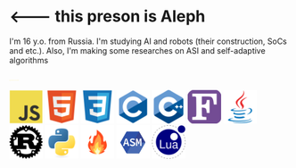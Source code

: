 # <--- this preson is Aleph

I'm 16 y.o. from Russia. I'm studying AI and robots (their construction, SoCs and etc.). Also, I'm making some researches on ASI and self-adaptive algorithms

<div>

<span style="font-size:0.5px; color:#FFD700FF"> Languages I know/use/used/know where they'll have better perfomance </span>

<img src="https://github.com/devicons/devicon/blob/master/icons/javascript/javascript-original.svg" title="JavaScript"  alt="JavaScript" width="60" height="60"/>
<img src="https://github.com/devicons/devicon/blob/master/icons/html5/html5-original.svg" title="HTML"  alt="HTML" width="60" height="60"/>
<img src="https://github.com/devicons/devicon/blob/master/icons/css3/css3-original.svg" title="CSS"  alt="CSS" width="60" height="60"/>
<img src="https://github.com/devicons/devicon/blob/master/icons/c/c-original.svg" title="C"  alt="C" width="60" height="60"/>
<img src="https://github.com/devicons/devicon/blob/master/icons/cplusplus/cplusplus-original.svg" title="C++"  alt="C++" width="60" height="60"/>
<img src="https://github.com/devicons/devicon/blob/master/icons/fortran/fortran-original.svg" title="Fortran"  alt="Fortran" width="60" height="60"/>
<img src="https://github.com/devicons/devicon/blob/master/icons/java/java-original.svg" title="Java"  alt="Java" width="60" height="60"/>
<img src="https://github.com/devicons/devicon/blob/master/icons/rust/rust-original.svg" title="Rust"  alt="Rust" width="60" height="60"/>
<img src="https://github.com/devicons/devicon/blob/master/icons/python/python-original.svg" title="Python"  alt="Python" width="60" height="60"/>
<img src="https://github.com/AlephVenXm/AlephVenXm/blob/main/root/%F0%9F%94%A5.png" title="Mojo"  alt="Mojo" width="60" height="60"/>
<img src="https://github.com/AlephVenXm/AlephVenXm/blob/main/root/asm86.png" title="Assembler"  alt="Assembler" width="60" height="60"/>
<img src="https://github.com/devicons/devicon/blob/master/icons/lua/lua-original.svg" title="Lua"  alt="Lua" width="60" height="60"/>
  
</div>
